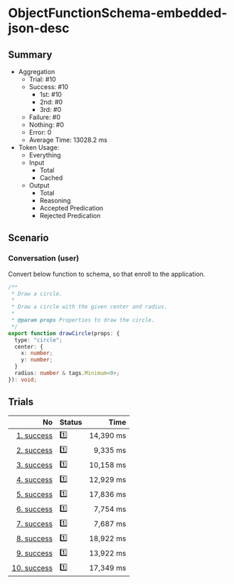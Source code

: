 # ObjectFunctionSchema-embedded-json-desc
## Summary
  - Aggregation
    - Trial: #10
    - Success: #10
      - 1st: #10
      - 2nd: #0
      - 3rd: #0
    - Failure: #0
    - Nothing: #0
    - Error: 0
    - Average Time: 13028.2 ms
  - Token Usage:
    - Everything
    - Input
      - Total
      - Cached
    - Output
      - Total
      - Reasoning
      - Accepted Predication
      - Rejected Predication

## Scenario
### Conversation (user)
Convert below function to schema, so that enroll to the application.

```ts
/**
 * Draw a circle.
 *
 * Draw a circle with the given center and radius.
 *
 * @param props Properties to draw the circle.
 */
export function drawCircle(props: {
  type: "circle";
  center: {
    x: number;
    y: number;
  }
  radius: number & tags.Minimum<0>;
}): void;
```

## Trials
No | Status | Time
---:|:-------|------:
[1. success](./trials/1.success.json) | 1️⃣ | 14,390 ms
[2. success](./trials/2.success.json) | 1️⃣ | 9,335 ms
[3. success](./trials/3.success.json) | 1️⃣ | 10,158 ms
[4. success](./trials/4.success.json) | 1️⃣ | 12,929 ms
[5. success](./trials/5.success.json) | 1️⃣ | 17,836 ms
[6. success](./trials/6.success.json) | 1️⃣ | 7,754 ms
[7. success](./trials/7.success.json) | 1️⃣ | 7,687 ms
[8. success](./trials/8.success.json) | 1️⃣ | 18,922 ms
[9. success](./trials/9.success.json) | 1️⃣ | 13,922 ms
[10. success](./trials/10.success.json) | 1️⃣ | 17,349 ms